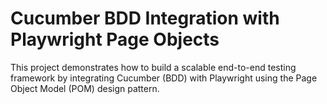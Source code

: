 # Cucumber BDD Integration with Playwright Page Objects
This project demonstrates how to build a scalable end-to-end testing framework by integrating Cucumber (BDD) with Playwright using the Page Object Model (POM) design pattern.
